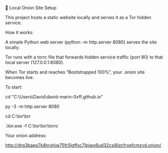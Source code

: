 🧅 Local Onion Site Setup



This project hosts a static website locally and serves it as a Tor hidden service.



How it works:



A simple Python web server (python -m http.server 8080) serves the site locally.



Tor runs with a torrc file that forwards hidden service traffic (port 80) to that local server (127.0.0.1:8080).



When Tor starts and reaches “Bootstrapped 100%”, your .onion site becomes live.



To start:



cd "C:\\Users\\David\\david-marin-0xff.github.io"

py -3 -m http.server 8080



cd C:\\tor\\tor

.\\tor.exe -f C:\\tor\\tor\\torrc





Your onion address:



http://drg3baep7k4hrxhiw75fr5lgffxc7jbjwo6ud32csi6lzcfrxefcmzyd.onion/

